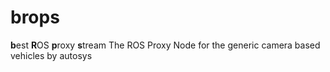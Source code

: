 # brops
**b**est **R**OS **p**roxy **s**tream
The ROS Proxy Node for the generic camera based vehicles by autosys
